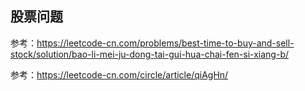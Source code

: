 ## 股票问题

参考：https://leetcode-cn.com/problems/best-time-to-buy-and-sell-stock/solution/bao-li-mei-ju-dong-tai-gui-hua-chai-fen-si-xiang-b/

参考：https://leetcode-cn.com/circle/article/qiAgHn/